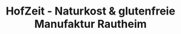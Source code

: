 ---
title: "HofZeit - Naturkost & glutenfreie Manufaktur Rautheim"
url: /braunschweig/hofzeit-naturkost-und-glutenfreie-manufaktur-rautheim/
shop: Lebensmittel
---